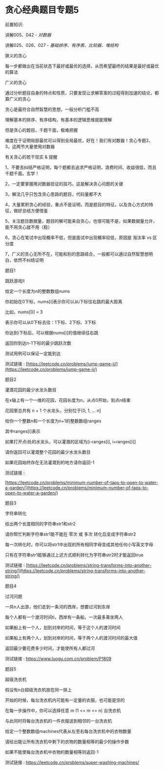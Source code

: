 # 贪心经典题目专题5

前置知识:

讲解005、042 -  _对数器_

讲解025、026、027 -  _基础排序、有序表、比较器、堆结构_

狭义的贪心

每一步都做出在当前状态下最好或最优的选择，从而希望最终的结果是最好或最优的算法

广义的贪心

通过分析题目自身的特点和性质，只要发现让求解答案的过程得到加速的结论，都算广义的贪心

贪心是最符合自然智慧的思想，一般分析门槛不高

理解基本的排序、有序结构，有基本的逻辑思维就能理解

但是贪心的题目，千题千面，极难把握

难度在于证明局部最优可以得到全局最优，好在！我们有对数器！贪心专题2、3，这两节大量使用对数器

有关贪心的若干现实 & 提醒

1，不要去纠结严格证明，每个题都去追求严格证明，浪费时间、收益很低，而且千题千面。玄学！

2，一定要掌握用对数器验证的技巧，这是解决贪心问题的关键

3，解法几乎只包含贪心思路的题目，代码量都不大

4，大量累积贪心的经验，重点不是证明，而是题目的特征，以及贪心方式的特征，做好总结方便借鉴

5，关注题目数据量，题目的解可能来自贪心，也很可能不是，如果数据量允许，能不用贪心就不用（稳）

6，贪心在笔试中出现概率不低，但是面试中出现概率较低，原因是 淘汰率 vs 区分度

7，广义的贪心无所不在，可能和别的思路结合，一般都可以通过自然智慧想明白，依然不纠结证明

题目1

跳跃游戏II

给定一个长度为n的整数数组nums

你初始在0下标，nums[i]表示你可以从i下标往右跳的最大距离

比如，nums[0] = 3

表示你可以从0下标去往：1下标、2下标、3下标

你达到i下标后，可以根据nums[i]的值继续往右跳

返回你到达n-1下标的最少跳跃次数

测试用例可以保证一定能到达

测试链接 : [https://leetcode.cn/problems/jump-game-ii/](https://leetcode.cn/problems/jump-game-ii/)

题目2

灌溉花园的最少水龙头数目

在x轴上有一个一维的花园，花园长度为n，从点0开始，到点n结束

花园里总共有 n + 1 个水龙头，分别位于[0, 1, ... n]

给你一个整数n和一个长度为n+1的整数数组ranges

其中ranges[i]表示

如果打开点i处的水龙头，可以灌溉的区域为[i-ranges[i], i+ranges[i]]

请你返回可以灌溉整个花园的最少水龙头数目

如果花园始终存在无法灌溉到的地方请你返回-1

测试链接 :

[https://leetcode.cn/problems/minimum-number-of-taps-to-open-to-water-a-garden/](https://leetcode.cn/problems/minimum-number-of-taps-to-open-to-water-a-garden/)

题目3

字符串转化

给出两个长度相同的字符串str1和str2

请你帮忙判断字符串str1能不能在 零次 或 多次 转化后变成字符串str2

每一次转化时，你可以将str1中出现的所有相同字母变成其他任何小写英文字母

只有在字符串str1能够通过上述方式顺利转化为字符串str2时才能返回true

测试链接 : [https://leetcode.cn/problems/string-transforms-into-another-string/](https://leetcode.cn/problems/string-transforms-into-another-string/)

题目4

过河问题

一共n人出游，他们走到一条河的西岸，想要过河到东岸

每个人都有一个渡河时间ti，西岸有一条船，一次最多乘坐两人

如果船上有一个人，划到对岸的时间，等于这个人的渡河时间

如果船上有两个人，划到对岸的时间，等于两个人的渡河时间的最大值

返回最少要花费多少时间，才能使所有人都过河

测试链接 : https://www.luogu.com.cn/problem/P1809

题目5

超级洗衣机

假设有n台超级洗衣机放在同一排上

开始的时候，每台洗衣机内可能有一定量的衣服，也可能是空的

在每一步操作中，你可以选择任意 m (1 <= m <= n) 台洗衣机

与此同时将每台洗衣机的一件衣服送到相邻的一台洗衣机

给定一个整数数组machines代表从左至右每台洗衣机中的衣物数量

请给出能让所有洗衣机中剩下的衣物的数量相等的最少的操作步数

如果不能使每台洗衣机中衣物的数量相等则返回-1

测试链接 : https://leetcode.cn/problems/super-washing-machines/


